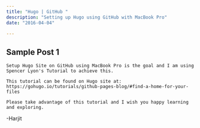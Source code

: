 ```yaml
---
title: "Hugo | GitHub "
description: "Setting up Hugo using GitHub with MacBook Pro"
date: "2016-04-04"

---
```


## Sample Post 1

	Setup Hugo Site on GitHub using MacBook Pro is the goal and I am using Spencer Lyon's Tutorial to achieve this. 

	This tutorial can be found on Hugo site at: https://gohugo.io/tutorials/github-pages-blog/#find-a-home-for-your-files

	Please take advantage of this tutorial and I wish you happy learning and exploring.

-Harjit

